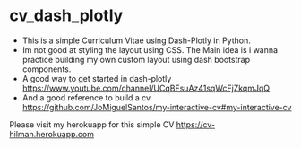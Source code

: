 # cv_dash_plotly
- This is a simple Curriculum Vitae using Dash-Plotly in Python. 
- Im not good at styling the layout using CSS. The Main idea is i wanna practice building my own custom layout using dash bootstrap components.
- A good way to get started in dash-plotly https://www.youtube.com/channel/UCqBFsuAz41sqWcFjZkqmJqQ
- And a good reference to build a cv https://github.com/JoMiguelSantos/my-interactive-cv#my-interactive-cv

Please visit my herokuapp for this simple CV https://cv-hilman.herokuapp.com
